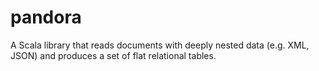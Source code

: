 # pandora

A Scala library that reads documents with deeply nested data
(e.g. XML, JSON) and produces a set of flat relational tables.
